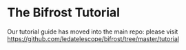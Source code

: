 # The Bifrost Tutorial

Our tutorial guide has moved into the main repo: please visit
https://github.com/ledatelescope/bifrost/tree/master/tutorial

